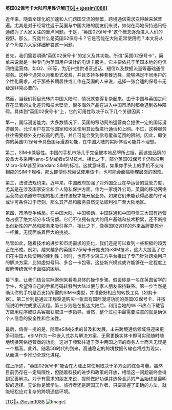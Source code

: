 **英国02保号卡大陆可用性详解[[TG💪+ @esim1088](https://t.me/s/esim1088)]**

近年来，随着全球化的加速和人们跨国交流的频繁，跨境通信需求变得越来越普遍。尤其是对于经常往返于英国与中国大陆的朋友们来说，如何在两地保持通讯畅通成为了大家关注的重点问题。于是，“英国02保号卡”这个概念逐渐进入人们的视野。那么，究竟什么是英国02保号卡？它是否能在大陆正常使用呢？本文将从多个角度为大家详细解答这一问题。

首先，我们需要明确“英国02保号卡”的定义及其功能。所谓“英国02保号卡”，简单来说就是一种专门为英国用户设计的电话卡服务。它主要依托于英国本地的电信网络运营商，如O2、EE等，为用户提供语音通话、短信以及数据流量等基础通信服务。这种卡通常以月租形式收费，并且支持多种套餐选择，能够满足不同用户的个性化需求。对于那些长期居住或工作在英国的人来说，选择一张合适的保号卡无疑是非常必要的。

然而，当我们将目光转向中国大陆时，情况就变得复杂起来。由于中国与英国之间存在显著的文化差异和技术壁垒，很多海外产品在进入中国市场时都会遇到各种障碍。具体到“英国02保号卡”上，它的可用性取决于以下几个关键因素：

第一，国际漫游能力。大多数情况下，英国的移动网络运营商会提供一定的国际漫游服务，允许用户在其他国家和地区使用其设备进行通话和上网。不过，这种服务往往需要额外支付较高的费用，并且可能会受到信号覆盖范围的限制。因此，即使你的英国02保号卡具备国际漫游功能，在中国大陆的实际体验可能并不理想。

第二，SIM卡兼容性。中国的手机市场几乎完全被本地品牌所占据，而这些品牌的设备大多采用Nano-SIM或者eSIM技术。相比之下，部分英国02保号卡仍然沿用Micro-SIM甚至Standard SIM的标准。这就意味着，如果你手头上的手机不支持相应的SIM卡规格，那么即便你想尝试使用该卡，也可能会面临物理层面的困难。

第三，法律法规约束。近年来，中国政府加强了对外国企业在华运营的监管力度，尤其是在涉及国家安全和个人隐私保护方面。作为一家境外公司，英国的移动网络运营商必须遵守中国的相关法律法规才能开展业务。如果它们未能获得必要的许可或许可条件过于苛刻，那么其产品和服务自然无法顺利推广至大陆地区。

第四，市场竞争格局。在中国大陆，中国移动、中国联通和中国电信三大国有运营商占据了绝大部分市场份额。它们不仅拥有庞大的用户基础和技术积累，还不断推出创新性的产品和服务来吸引客户。相比之下，像英国02这样的外来品牌要想分一杯羹，无疑面临着巨大的挑战。

尽管如此，随着技术的进步和市场需求的变化，我们还是可以看到一些积极的趋势正在形成。例如，越来越多的英国02保号卡开始支持eSIM技术，这大大提高了它们在中国大陆使用的便利性；同时，也有不少第三方平台推出了专门针对跨境用户的解决方案，比如虚拟号码、多合一卡包等。这些新兴模式或许能够在一定程度上缓解传统保号卡面临的困境。

接下来，让我们结合实际案例来看看具体的操作步骤。假设你是一名在英国留学的学生，希望将自己的手机号码转移到大陆以便与家人朋友保持联系。第一步当然是确认你的手机是否支持所需的SIM卡类型，并准备好相应的转换工具（如剪卡器）。第二步则是通过正规渠道购买一张具有国际漫游功能的英国02保号卡，并按照说明书完成激活流程。第三步则是在抵达大陆后，利用当地的Wi-Fi热点下载官方应用程序或联系客服获取进一步指导。当然，整个过程中最需要注意的就是确保个人信息的安全性和合法性。

最后，值得一提的是，随着eSIM技术的普及和发展，未来跨境通信领域将迎来更多可能性。eSIM作为一种嵌入式芯片解决方案，无需更换实体卡即可实现随时随地切换网络运营商的功能。这对于频繁往返于英中两国之间的商务人士而言无疑是一个福音。此外，随着5G时代的到来，高速稳定的跨境数据传输也将成为现实，从而进一步推动全球化进程。

综上所述，“英国02保号卡”能否在大陆正常使用取决于多方面的综合考量。虽然目前仍存在一定局限性，但随着科技的进步和政策的开放，相信这一问题最终会得到妥善解决。对于有需求的朋友来说，提前做好功课并选择合适的产品始终是最明智的选择。无论你是留学生、旅行者还是跨国工作者，只要掌握了正确的方法，就能轻松应对复杂的跨境通信环境。

[[TG💪+ @esim1088](https://t.me/s/esim1088) ![Image](https://i.postimg.cc/4NQfJmqS/Snipaste-2025-05-13-00-14-12.png)]